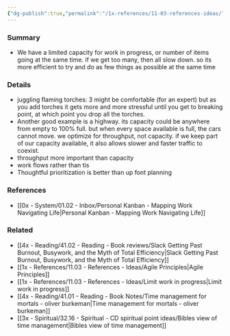 ```yaml
---
{"dg-publish":true,"permalink":"/1x-references/11-03-references-ideas/limit-work-in-progress/","dgShowBacklinks":false}
---
```



### Summary
- We have a limited capacity for work in progress, or number of items going at the same time. if we get too many, then all slow down. so its more efficient to try and do as few things as possible at the same time

### Details
- juggling flaming torches: 3 might be comfortable (for an expert) but as you add torches it gets more and more stressful until you get to breaking point, at which point you drop all the torches.
- Another good example is a highway. its capacity could be anywhere from empty to 100% full. but when every space available is full, the cars cannot move. we optimize for throughput, not capacity.  if we keep part of our capacity available, it also allows slower and faster traffic to coexist.
- throughput more important than capacity
- work flows rather than tis
- Thoughtful prioritization is better than up font planning

### References
- [[0x - System/01.02 - Inbox/Personal Kanban - Mapping Work Navigating Life\|Personal Kanban - Mapping Work Navigating Life]]

### Related
- [[4x - Reading/41.02 - Reading - Book reviews/Slack Getting Past Burnout, Busywork, and the Myth of Total Efficiency\|Slack Getting Past Burnout, Busywork, and the Myth of Total Efficiency]]
- [[1x - References/11.03 - References - Ideas/Agile Principles\|Agile Principles]]
- [[1x - References/11.03 - References - Ideas/Limit work in progress\|Limit work in progress]]
- [[4x - Reading/41.01 - Reading - Book Notes/Time management for mortals - oliver burkeman\|Time management for mortals - oliver burkeman]]
- [[3x - Spiritual/32.16 - Spiritual - CD spiritual point ideas/Bibles view of time management\|Bibles view of time management]]